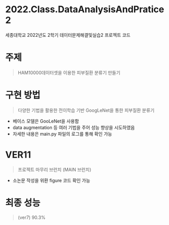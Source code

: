 # 2022.Class.DataAnalysisAndPratice2
세종대학교 2022년도 2학기 데이터문제해결및실습2 프로젝트 코드

# 주제
> HAM10000데이터셋을 이용한 피부질환 분류기 만들기

# 구현 방법
> 다양한 기법을 활용한 전이학습 기반 GoogLeNet을 통한 피부질환 분류기
* 베이스 모델은 GooLeNet을 사용함
* data augmentation 등 여러 기법을 주어 성능 향상을 시도하였음
* 자세한 내용은 main.py 파일의 로그를 통해 확인 가능

# VER11
> 프로젝트 마무리 브런치 (MAIN 브런치)
* 소논문 작성을 위환 figure 코드 확인 가능

# 최종 성능
> (ver7) 90.3%
